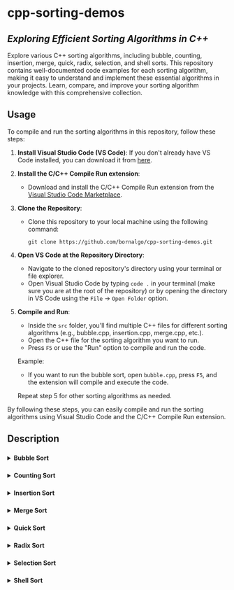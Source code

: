 # cpp-sorting-demos

## _Exploring Efficient Sorting Algorithms in C++_

Explore various C++ sorting algorithms, including bubble, counting, insertion, merge, quick, radix, selection, and shell sorts. This repository contains well-documented code examples for each sorting algorithm, making it easy to understand and implement these essential algorithms in your projects. Learn, compare, and improve your sorting algorithm knowledge with this comprehensive collection.

## Usage

To compile and run the sorting algorithms in this repository, follow these steps:

1. **Install Visual Studio Code (VS Code)**:
   If you don't already have VS Code installed, you can download it from [here](https://code.visualstudio.com/).

2. **Install the C/C++ Compile Run extension**:
   - Download and install the C/C++ Compile Run extension from the [Visual Studio Code Marketplace](https://marketplace.visualstudio.com/items?itemName=danielpinto8zz6.c-cpp-compile-run).

3. **Clone the Repository**:
   - Clone this repository to your local machine using the following command:
     ```
     git clone https://github.com/bornalgo/cpp-sorting-demos.git
     ```

4. **Open VS Code at the Repository Directory**:
   - Navigate to the cloned repository's directory using your terminal or file explorer.
   - Open Visual Studio Code by typing `code .` in your terminal (make sure you are at the root of the repository) or by opening the directory in VS Code using the `File` -> `Open Folder` option.

5. **Compile and Run**:
   - Inside the `src` folder, you'll find multiple C++ files for different sorting algorithms (e.g., bubble.cpp, insertion.cpp, merge.cpp, etc.).
   - Open the C++ file for the sorting algorithm you want to run.
   - Press `F5` or use the "Run" option to compile and run the code.
   
   Example:
   - If you want to run the bubble sort, open `bubble.cpp`, press `F5`, and the extension will compile and execute the code.
   
   Repeat step 5 for other sorting algorithms as needed.

By following these steps, you can easily compile and run the sorting algorithms using Visual Studio Code and the C/C++ Compile Run extension.

## Description

###
<details>
  <summary><strong>Bubble Sort</strong></summary>
  
**Bubble Sort** is a simple comparison-based sorting algorithm that repeatedly steps through the list of elements to be sorted, compares adjacent elements, and swaps them if they are in the wrong order. The pass through the list is repeated until no swaps are needed, which means that the list is sorted.
**Time Complexity**:
- Best Case: O(n) - When the input list is already sorted, and no swaps are required.
- Worst Case: O(n^2) - When the input list is sorted in reverse order, and each element needs to be compared and swapped in each pass.
- Average Case: O(n^2) - Typically, bubble sort performs poorly on average.
Bubble sort is not considered an efficient sorting algorithm, especially for large datasets, due to its quadratic time complexity. There are more efficient sorting algorithms like Quick Sort, Merge Sort, and Heap Sort that are often preferred for larger datasets.
**Space Complexity**:
- Bubble sort is an in-place sorting algorithm, which means it doesn't require additional memory to sort the elements. Hence, its space complexity is O(1)indicating that it uses a constant amount of memory for the sorting process.
**How Bubble Sort Works**:
1. Start at the beginning of the list.
2. Compare the first two elements. If the first element is larger than the second, swap them.
3. Move to the next pair of elements (from the second to the third), and repeat the comparison and swapping process.
4. Continue this process until you reach the end of the list for the first pass. At the end of the first pass, the largest element will have "bubbled up" to the last position.
5. Repeat steps 1-4 for the remaining unsorted portion of the list (excluding the last element, which is already in its correct position after the first pass).
6. Continue this process until the entire list is sorted.
Bubble sort gets its name from the way smaller elements "bubble" to the top of the list in each pass. It is a straightforward sorting algorithm but not efficient for large datasets, making it primarily useful for educational purposes or when dealing with small datasets where simplicity is preferred over efficiency.
<details>
  <summary>Illustrate Bubble Sort</summary>
Let's illustrate the Bubble Sort algorithm step by step using a simple example. Consider the following unsorted array:

**Unsorted Array**: [5, 1, 4, 2, 8]

We will use Bubble Sort to sort this array in ascending order. Here's how Bubble Sort works step by step:

**Step 1**:
- Compare the first two elements, 5 and 1.
- Since 5 is greater than 1, we swap them.
- The array becomes: [1, 5, 4, 2, 8]

**Step 2**:
- Compare the second and third elements, 5 and 4.
- Again, we swap them because 5 is greater than 4.
- The array becomes: [1, 4, 5, 2, 8]

**Step 3**:
- Compare the third and fourth elements, 5 and 2.
- Once more, we swap them because 5 is greater than 2.
- The array becomes: [1, 4, 2, 5, 8]

**Step 4**:
- Compare the fourth and fifth elements, 5 and 8.
- This time, there's no need to swap as 5 is less than 8.
- The array remains: [1, 4, 2, 5, 8]

**Step 5** (End of Pass 1):
- We've completed one pass through the array, and the largest element (8) has "bubbled up" to the end.
- We can now consider the remaining sub-array [1, 4, 2, 5] for the next pass.

**Step 6**:
- Compare the first two elements of the sub-array, 1 and 4.
- They are in the correct order, so no swap is needed.
- The sub-array remains: [1, 4, 2, 5]

**Step 7**:
- Compare the second and third elements of the sub-array, 4 and 2.
- We swap them because 4 is greater than 2.
- The sub-array becomes: [1, 2, 4, 5]

**Step 8**:
- Compare the third and fourth elements of the sub-array, 4 and 5.
- They are in the correct order, so no swap is needed.
- The sub-array remains: [1, 2, 4, 5]

**Step 9** (End of Pass 2):
- The second pass is complete, and the second largest element (5) has "bubbled up" to its correct position.

**Step 10** (Pass 3):
- We continue with the remaining sub-array [1, 2, 4] for the third pass.

**Step 11**:
- Compare the first two elements of the sub-array, 1 and 2.
- They are already in the correct order.

**Step 12**:
- Compare the second and third elements of the sub-array, 2 and 4.
- They are also in the correct order.

**Step 13** (End of Pass 3):
- The third pass is complete, and the array is sorted.

**Final Sorted Array**: [1, 2, 4, 5, 8]

Bubble Sort repeatedly compares adjacent elements and swaps them if they are in the wrong order. In each pass, the largest unsorted element "bubbles up" to its correct position at the end of the array. This process continues until the entire array is sorted.
</details>
</details>

###
<details>
  <summary><strong>Counting Sort</strong></summary>
  
**Counting Sort** is a non-comparison-based sorting algorithm that works well when the range of input values is known in advance. It counts the occurrences of each element in the input array, then uses this information to construct a sorted output array.

**Time Complexity**:
- Best Case: O(n + k) - When the range of input values is small, and the input is uniformly distributed, counting sort can achieve linear time complexity.
- Worst Case: O(n + k) - Even in the worst case, counting sort is linear, where 'n' is the number of elements to be sorted, and 'k' is the range of input values.
- Average Case: O(n + k) - Counting sort performs consistently well when the range of values is small.

Counting sort is particularly efficient for sorting integers or objects with integer keys. However, it is not suitable for sorting data with a large range or floating-point numbers due to its space complexity.

**Space Complexity**:
- Counting sort has a space complexity of O(k), where 'k' is the range of input values. This additional space is used to create the counting array, which can make it impractical for large ranges of input values.

**How Counting Sort Works**:

1. Find the range of input values (minimum and maximum).
2. Create a counting array of size `k`, where `k` is the range of input values, initialized to all zeros.
3. Iterate through the input array and, for each element, increment the corresponding index in the counting array by 1.
4. Compute the cumulative sum of the counting array. This step helps determine the positions of elements in the sorted output.
5. Create an output array of the same size as the input array.
6. For each element in the input array, use the counting array to determine its sorted position and place it in the output array accordingly.
7. The output array now contains the sorted elements.

Counting sort is highly efficient when the range of input values is small because it avoids comparisons and relies on counting occurrences directly. However, it is not an in-place sorting algorithm, and its space complexity can become a limitation for large ranges of input values. It is best suited for situations where the range of values is relatively small and known in advance.
<details>
  <summary>Illustrate Counting Sort</summary>
Let's illustrate the Counting Sort algorithm step by step using a simple example. Counting Sort is a non-comparative sorting algorithm that works well when the range of input values is small compared to the number of elements in the array.

Consider the following unsorted array:

**Unsorted Array**: [4, 2, 2, 8, 3, 3, 1]

Here's how Counting Sort works step by step:

**Step 1** (Find the range of input values):
- Find the minimum and maximum values in the array.
  - Minimum: 1
  - Maximum: 8

**Step 2** (Create a counting array):
- Create a counting array to store the count of each unique element within the range.
  - Counting Array: [0, 0, 0, 0, 0, 0, 0, 0, 0]
  - The size of the counting array is determined by the range (max - min + 1), so it has 8 elements.

**Step 3** (Count occurrences):
- Traverse the original array and count the occurrences of each element.
  - For each element in the original array, increment the corresponding index in the counting array.
  - After counting, the counting array becomes: [1, 2, 2, 2, 0, 0, 0, 1, 0]
  - Each index represents the count of its corresponding element.

**Step 4** (Calculate cumulative counts):
- Calculate the cumulative counts by summing up the counts in the counting array.
  - Cumulative Counts Array: [1, 3, 5, 7, 7, 7, 7, 8, 8]
  - Each index represents the sum of counts up to that element.

**Step 5** (Place elements in their sorted positions):
- Create a sorted array of the same size as the original array.
  - Sorted Array: [0, 0, 0, 0, 0, 0, 0, 0, 0] (initialized with zeros)
- Traverse the original array from right to left.
  - For each element, find its cumulative count in the cumulative counts array.
  - Use the cumulative count to determine its position in the sorted array.
  - Decrease the cumulative count by 1 for the element.
- After placing all elements, the sorted array becomes: [1, 2, 2, 3, 3, 4, 8]

**Final Sorted Array**: [1, 2, 2, 3, 3, 4, 8]

Counting Sort works by counting the occurrences of each element in the input array and then placing the elements in their correct positions in the sorted array based on their cumulative counts. It is efficient for sorting integers or objects with a small range of possible values.
</details>
</details>

###
<details>
  <summary><strong>Insertion Sort</strong></summary>
  
**Insertion Sort** is a simple comparison-based sorting algorithm that builds the final sorted array one item at a time. It is particularly efficient for small datasets or nearly sorted data.

**Time Complexity**:
- Best Case: O(n) - When the input array is already sorted, and no elements need to be moved.
- Worst Case: O(n^2) - When the input array is sorted in reverse order, and each element needs to be compared and possibly moved to its correct position in each pass.
- Average Case: O(n^2) - In most practical cases, insertion sort exhibits quadratic time complexity.

Insertion sort is efficient for small datasets or datasets that are nearly sorted but becomes inefficient for larger datasets compared to more advanced sorting algorithms like Merge Sort or Quick Sort.

**Space Complexity**:
- Insertion sort is an in-place sorting algorithm, meaning it does not require additional memory for sorting. Its space complexity is O(1), indicating that it uses a constant amount of memory for the sorting process.

**How Insertion Sort Works**:

1. Start with the second element (index 1) in the array. The first element is assumed to be in its correct position since a single element is always sorted.
2. Compare the current element with the elements before it (i.e., elements to its left) and move backward through the array.
3. While moving backward, if an element is greater than the current element, shift the greater element one position to the right.
4. Repeat step 3 until you find an element that is smaller than the current element or until you reach the beginning of the array.
5. Insert the current element in its correct position in the sorted portion of the array.
6. Move to the next unsorted element and repeat steps 2-5 until all elements are in their correct sorted positions.

Insertion sort works like sorting a hand of cards where you start with one card (the first element) and keep adding cards (elements) to your sorted hand while ensuring they are in the correct order relative to the cards you already have. It's an efficient choice for small or nearly sorted lists but becomes inefficient for larger datasets due to its quadratic time complexity.
<details>
  <summary>Illustrate Insertion Sort</summary>
Let's illustrate the Insertion Sort algorithm step by step using a simple example. Insertion Sort is a comparison-based sorting algorithm that builds a sorted array one element at a time by repeatedly taking the next unsorted element and inserting it into its correct position within the sorted part of the array.

Consider the following unsorted array:

**Unsorted Array**: [5, 2, 9, 3, 6]

Here's how Insertion Sort works step by step:

**Step 1** (Start with the first element):
- The first element, 5, is considered sorted by itself.
- Array: [5, 2, 9, 3, 6]

**Step 2** (Insert the next element, 2, into its correct position):
- Compare 2 with the elements to its left.
- Since 2 is smaller than 5, we move 5 one position to the right to make space for 2.
- Array: [2, 5, 9, 3, 6]

**Step 3** (Insert the next element, 9, into its correct position):
- Compare 9 with the elements to its left.
- Since 9 is greater than 5, it's already in the correct position within the sorted part.
- Array: [2, 5, 9, 3, 6]

**Step 4** (Insert the next element, 3, into its correct position):
- Compare 3 with the elements to its left.
- 3 is smaller than 9, so we move 9 one position to the right.
- Next, we compare 3 with 5 and move 5 to the right.
- Finally, we insert 3 into its correct position.
- Array: [2, 3, 5, 9, 6]

**Step 5** (Insert the last element, 6, into its correct position):
- Compare 6 with the elements to its left.
- 6 is smaller than 9, so we move 9 one position to the right.
- Then, we compare 6 with 5 and move 5 to the right.
- Finally, we insert 6 into its correct position.
- Array: [2, 3, 5, 6, 9]

**Final Sorted Array**: [2, 3, 5, 6, 9]

Insertion Sort builds the sorted part of the array incrementally by considering one element at a time and inserting it into its correct position within the sorted part. It repeats this process until the entire array is sorted. The algorithm is efficient for small datasets or partially sorted arrays.
</details>
</details>

###
<details>
  <summary><strong>Merge Sort</strong></summary>
  
**Merge Sort** is a comparison-based, divide-and-conquer sorting algorithm known for its stability and guaranteed performance. It divides the input array into smaller sub-arrays, recursively sorts them, and then merges the sorted sub-arrays to produce a single sorted output array.

**Time Complexity**:
- Best Case: O(n log n) - Merge sort consistently performs at this level regardless of the initial order of elements.
- Worst Case: O(n log n) - Even in the worst case, merge sort's time complexity remains efficient.
- Average Case: O(n log n) - Merge sort has a predictable and consistent average time complexity.

Merge sort is highly efficient and stable, making it suitable for a wide range of sorting scenarios, including large datasets.

**Space Complexity**:
- Merge sort typically has a space complexity of O(n) because it requires additional memory for the temporary storage of sub-arrays during the merging process. This is called "out-of-place" sorting. However, with optimizations, it can be adapted to perform "in-place" sorting with a space complexity of O(1) but at the cost of increased time complexity.

**How Merge Sort Works**:

1. **Divide**: The input array is divided into two equal (or nearly equal) halves until each sub-array contains only one element. This is achieved through recursive calls.
2. **Conquer**: Each sub-array is sorted recursively. The base case for the recursion is a sub-array with a single element, which is considered sorted by definition.
3. **Merge**: The sorted sub-arrays are merged to produce larger sorted sub-arrays until the entire array is sorted. The merging process combines two smaller sorted arrays into a larger sorted array.

The merging step is crucial in merge sort and is performed as follows:
- Create a temporary array to hold the merged results.
- Compare the elements of the two sub-arrays and merge them into the temporary array in sorted order.
- Continue this process until all elements are merged into the temporary array.
- Finally, copy the sorted elements from the temporary array back into the original array.

Merge sort's divide-and-conquer approach ensures that smaller sub-arrays are sorted before merging, making it stable and efficient. It is a popular choice for sorting large datasets, and its consistent time complexity makes it suitable for various applications.
<details>
  <summary>Illustrate Merge Sort</summary>
Let's illustrate the Merge Sort algorithm step by step using a simple example. Merge Sort is a divide-and-conquer sorting algorithm that divides an unsorted array into smaller subarrays, sorts each subarray, and then merges them back together to form a sorted array.

Consider the following unsorted array:

**Unsorted Array**: [38, 27, 43, 3, 9, 82, 10]

Here's how Merge Sort works step by step:

**Step 1** (Split the array):
- Divide the unsorted array into two equal halves.
  - Left Half: [38, 27, 43]
  - Right Half: [3, 9, 82, 10]

**Step 2** (Recursively sort each half):
- Apply Merge Sort to both the left and right halves separately.
- Recursive Sorting (Left Half):
  - Split the left half further.
  - Left Half: [38]
  - Right Half: [27, 43]
  - Continue splitting until each subarray contains one element.
- Recursive Sorting (Right Half):
  - Split the right half further.
  - Left Half: [3, 9]
  - Right Half: [82, 10]
  - Continue splitting until each subarray contains one element.

**Step 3** (Merge the sorted subarrays):
- Merge the sorted subarrays back together to create a single sorted array.
  - Merge [27] and [43] into [27, 43].
  - Merge [3, 9] and [10, 82] into [3, 9, 10, 82].
  - Merge [27, 43] and [3, 9, 10, 82] into [3, 9, 10, 27, 43, 82].
  - The merged array represents the sorted version of the original unsorted array.

**Final Sorted Array**: [3, 9, 10, 27, 43, 82]

Merge Sort works by recursively dividing the unsorted array into smaller subarrays until each subarray contains one element (trivially sorted). Then, it merges these sorted subarrays back together while maintaining their sorted order. The process repeats until the entire array is sorted. Merge Sort is known for its stable and efficient sorting performance.
</details>
</details>

###
<details>
  <summary><strong>Quick Sort</strong></summary>
  
**Quick Sort** is a widely used, efficient, and versatile comparison-based sorting algorithm. It is known for its speed and is often used as the sorting algorithm of choice for many applications.

**Time Complexity**:
- Best Case: O(n log n) - When the pivot element chosen in each step consistently divides the input array into approximately equal halves.
- Worst Case: O(n^2) - Occurs when the pivot element consistently results in imbalanced divisions, such as selecting the smallest or largest element as the pivot.
- Average Case: O(n log n) - In practice, quick sort typically performs with an average time complexity of O(n log n), making it one of the fastest sorting algorithms for large datasets.

Quick sort's average and best-case time complexity are excellent, making it a preferred choice for most sorting applications. However, it's crucial to choose a good pivot strategy to avoid the worst-case scenario.

**Space Complexity**:
- Quick sort is typically an in-place sorting algorithm, meaning it does not require additional memory for sorting. Its space complexity is O(log n), which represents the recursive call stack. In the worst case, when the stack depth reaches 'n,' it can be O(n).

**How Quick Sort Works**:

1. **Partitioning**: Choose a pivot element from the array. The pivot's choice is critical and can significantly affect performance. Common strategies include selecting the first, last, middle, or a random element as the pivot.
2. Rearrange the elements in the array so that elements less than the pivot come before it, and elements greater than the pivot come after it. This process is called partitioning.
3. Recursively apply quick sort to the sub-arrays on either side of the pivot.
4. Continue this process until the entire array is sorted. The base case for the recursion is an array with zero or one element, which is considered sorted.

The partitioning step works by maintaining two pointers, one at the left end and one at the right end of the sub-array. The left pointer moves to the right until it encounters an element greater than or equal to the pivot, while the right pointer moves to the left until it finds an element less than or equal to the pivot. These elements are then swapped, and the process continues until the pointers meet.

Quick sort's performance largely depends on the choice of the pivot and the partitioning process. To improve its performance and reduce the chance of worst-case behavior, various pivot selection strategies, such as the median-of-three or random pivot, are employed. Overall, quick sort is highly efficient and widely used for sorting large datasets.
<details>
  <summary>Illustrate Quick Sort</summary>
Let's illustrate the Quick Sort algorithm step by step using a simple example. Quick Sort is a divide-and-conquer sorting algorithm that works by selecting a "pivot" element from the array and partitioning the other elements into two sub-arrays, according to whether they are less than or greater than the pivot.

Consider the following unsorted array:

**Unsorted Array**: [6, 1, 7, 4, 3, 9, 2, 8, 5]

Here's how Quick Sort works step by step:

**Step 1** (Select a pivot):
- Choose a pivot element from the array. Let's choose the last element, which is 5, as the pivot.
  - Pivot: 5

**Step 2** (Partition the array):
- Partition the array into two sub-arrays:
  - Elements less than or equal to the pivot (left sub-array).
  - Elements greater than the pivot (right sub-array).
- After partitioning, the array becomes:
  - [1, 4, 3, 2] [5] [6, 7, 9, 8]

**Step 3** (Recursively sort sub-arrays):
- Apply Quick Sort recursively to the left and right sub-arrays.
  - Sort the left sub-array [1, 4, 3, 2]:
    - Choose the last element, 2, as the pivot.
    - Partition it into [1] [2] [4, 3].
    - The sorted left sub-array: [1, 2, 3, 4]
  - Sort the right sub-array [6, 7, 9, 8]:
    - Choose the last element, 8, as the pivot.
    - Partition it into [6, 7] [8] [9].
    - The sorted right sub-array: [6, 7, 8, 9]

**Step 4** (Combine sorted sub-arrays):
- Combine the sorted left sub-array, pivot (5), and sorted right sub-array.
  - [1, 2, 3, 4] [5] [6, 7, 8, 9]

**Final Sorted Array**: [1, 2, 3, 4, 5, 6, 7, 8, 9]

Quick Sort works by selecting a pivot, partitioning the array into two sub-arrays, and then recursively sorting each sub-array. The partitioning process ensures that elements less than the pivot are on the left side, and elements greater than the pivot are on the right side. This process continues until the entire array is sorted. Quick Sort is known for its efficient average and best-case performance, making it a popular sorting algorithm.
</details>
</details>

###
<details>
  <summary><strong>Radix Sort</strong></summary>
  
**Radix Sort** is a non-comparison-based sorting algorithm that works by distributing elements into buckets based on their individual digits or character positions. It sorts elements by processing digits or characters from the least significant to the most significant.

**Time Complexity**:
- Best Case: O(nk) - When the input data is uniformly distributed across all digit positions and 'k' is the number of digits or characters in the maximum element.
- Worst Case: O(nk) - Even in the worst case, radix sort's time complexity remains efficient.
- Average Case: O(nk) - Radix sort's average time complexity is consistent with the best and worst cases.

Radix sort is efficient for sorting integers or objects with multiple character keys, such as strings. It is particularly useful when the range of digits or characters in each position is small and known in advance.

**Space Complexity**:
- Radix sort typically has a space complexity of O(n+k), where 'n' is the number of elements to be sorted, and 'k' is the range of digits or characters at each position.

**How Radix Sort Works**:

1. Determine the maximum number of digits or character positions in the input data. This determines how many passes or iterations are needed to fully sort the elements.
2. Start with the rightmost (least significant) digit or character position and process all elements based on this position.
3. Use a stable sorting algorithm (like counting sort) to sort elements based on the current digit or character position. This involves distributing elements into buckets based on the value of the current position, then collecting them back in order.
4. Repeat step 3 for each digit or character position, moving from right to left.
5. After processing all positions, the elements are sorted in their entirety.

The key concept in radix sort is that it exploits the properties of positional notation. By sorting elements based on individual positions, it effectively sorts elements based on their entire values.

For example, when sorting integers, radix sort starts by sorting based on the least significant digit, then the tens digit, hundreds digit, and so on. After processing all digits, the integers are sorted completely. Similarly, when sorting strings, radix sort sorts based on the rightmost character, then the second rightmost character, and so on, until the strings are sorted.

Radix sort is a stable sort, meaning it preserves the relative order of equal elements. It is efficient and particularly suited for sorting large datasets of integers or objects with multiple character keys.
<details>
  <summary>Illustrate Radix Sort</summary>
Let's illustrate the Radix Sort algorithm step by step using a simple example. Radix Sort is a non-comparative sorting algorithm that sorts integers by processing individual digits. It performs a series of passes through the input data, considering each digit position from the least significant to the most significant.

Consider the following unsorted array:

**Unsorted Array**: [170, 45, 75, 90, 802, 24, 2, 66]

Here's how Radix Sort works step by step:

**Step 1** (Sort by the least significant digit, one's place):
- Group the elements by the last (rightmost) digit:
  - Bucket 0: [170, 90, 802]
  - Bucket 2: [2]
  - Bucket 4: [24]
  - Bucket 5: [45, 75]
  - Bucket 6: [66]

**Intermediate Result** (Sorted by one's place):
- [170, 90, 802, 2, 24, 45, 75, 66]

**Step 2** (Sort by the next significant digit, ten's place):
- Group the elements by the second-to-last digit:
  - Bucket 0: [802, 2]
  - Bucket 4: [24, 45, 66]
  - Bucket 5: [75]
  - Bucket 7: [170, 90]

**Intermediate Result** (Sorted by ten's place):
- [802, 2, 24, 45, 66, 75, 170, 90]

**Step 3** (Sort by the most significant digit, hundred's place):
- Group the elements by the leftmost digit:
  - Bucket 0: [2, 24, 45, 66, 75, 90]
  - Bucket 1: [170]
  - Bucket 8: [802]

**Final Sorted Array**: [2, 24, 45, 66, 75, 90, 170, 802]

Radix Sort works by sorting the elements based on their individual digits, from the least significant digit (rightmost) to the most significant digit (leftmost). It repeatedly groups elements into buckets according to the value of the current digit being considered, maintaining the order of elements within each bucket. After processing all digits, the elements are rearranged to form the sorted array. Radix Sort is efficient for sorting integers with a fixed number of digits and has a time complexity of O(nk), where n is the number of elements and k is the number of digits in the maximum element.
</details>
</details>

###
<details>
  <summary><strong>Selection Sort</strong></summary>
  
**Selection Sort** is a straightforward comparison-based sorting algorithm that repeatedly selects the minimum (or maximum) element from the unsorted portion of the array and moves it to the beginning (or end) of the sorted portion.

**Time Complexity**:
- Best Case: O(n^2) - Occurs when the input array is already sorted in reverse order, and the algorithm has to make many comparisons and swaps.
- Worst Case: O(n^2) - This happens when the input array is sorted in reverse order, and the algorithm has to perform a significant number of comparisons and swaps.
- Average Case: O(n^2) - In most practical cases, selection sort exhibits quadratic time complexity.

Selection sort is straightforward to implement but not efficient, especially for large datasets. It performs the same number of comparisons and swaps regardless of the input's initial order, making it suboptimal for many sorting tasks.

**Space Complexity**:
- Selection sort is an in-place sorting algorithm, meaning it doesn't require additional memory for sorting. Its space complexity is O(1), indicating that it uses a constant amount of memory for the sorting process.

**How Selection Sort Works**:

1. Start with an unsorted portion of the array (initially, the entire array is unsorted) and an empty sorted portion.
2. Find the minimum (or maximum) element in the unsorted portion.
3. Swap this element with the leftmost element in the unsorted portion.
4. Expand the sorted portion to include the newly placed minimum (or maximum) element.
5. Repeat steps 2-4 until the entire array is sorted.

The key characteristic of selection sort is that it minimizes the number of swaps, as it only swaps once per pass, unlike other sorting algorithms that may require multiple swaps per pass.

Selection sort is not efficient for large datasets, as its time complexity is quadratic, and it doesn't perform well compared to more advanced sorting algorithms like merge sort or quick sort. It is mainly used for educational purposes or for sorting small lists where its simplicity may outweigh its performance drawbacks.
<details>
  <summary>Illustrate Selection Sort</summary>
Let's illustrate the Selection Sort algorithm step by step using a simple example. Selection Sort is a comparison-based sorting algorithm that repeatedly selects the minimum element from an unsorted portion of the array and moves it to the beginning of the sorted portion.

Consider the following unsorted array:

**Unsorted Array**: [64, 25, 12, 22, 11]

Here's how Selection Sort works step by step:

**Step 1** (Initial Array):
- [64, 25, 12, 22, 11]

**Step 2** (Select the minimum element):
- Find the minimum element in the unsorted portion (from index 0 to the end):
  - Minimum element: 11

**Step 3** (Swap with the first element):
- Swap the minimum element (11) with the first element (64):
  - [11, 25, 12, 22, 64]

**Step 4** (Repeat for the remaining unsorted portion):
- Repeat the process for the remaining unsorted portion (from index 1 to the end).
- Find the minimum element in the unsorted portion (from index 1 to the end):
  - Minimum element: 12
- Swap the minimum element (12) with the first element in the unsorted portion (index 1):
  - [11, 12, 25, 22, 64]

**Step 5** (Repeat for the remaining unsorted portion):
- Repeat the process for the remaining unsorted portion (from index 2 to the end).
- Find the minimum element in the unsorted portion (from index 2 to the end):
  - Minimum element: 22
- Swap the minimum element (22) with the first element in the unsorted portion (index 2):
  - [11, 12, 22, 25, 64]

**Step 6** (Repeat for the remaining unsorted portion):
- Repeat the process for the remaining unsorted portion (from index 3 to the end).
- Find the minimum element in the unsorted portion (from index 3 to the end):
  - Minimum element: 25
- Swap the minimum element (25) with the first element in the unsorted portion (index 3):
  - [11, 12, 22, 25, 64]

**Step 7** (Final Sorted Array):
- The array is now sorted.

**Final Sorted Array**: [11, 12, 22, 25, 64]

Selection Sort works by repeatedly selecting the minimum element from the unsorted portion and moving it to the beginning of the sorted portion. It iterates through the array, one element at a time, and maintains two portions: the sorted portion on the left and the unsorted portion on the right. This process continues until the entire array is sorted. Selection Sort has a time complexity of O(n^2) and is not the most efficient sorting algorithm for large datasets but is straightforward to implement.
</details>
</details>

###
<details>
  <summary><strong>Shell Sort</strong></summary>
  
**Shell Sort** is an efficient in-place comparison-based sorting algorithm that is an extension of the insertion sort algorithm. It improves upon insertion sort by allowing elements to move more than one position at a time, which reduces the number of comparisons and swaps.

**Time Complexity**:
- Best Case: O(n log^2 n) - The best-case time complexity depends on the gap sequence used, and it can be improved with specific gap sequences.
- Worst Case: O(n^2) - In the worst case, when using a poor gap sequence, shell sort's time complexity can degrade to quadratic time.
- Average Case: It varies depending on the gap sequence used but is generally considered between O(n^1.3) and O(n^2).

The choice of gap sequence has a significant impact on the algorithm's performance. Some gap sequences, like the Knuth sequence or the Sedgewick sequence, yield better results than others.

**Space Complexity**:
- Shell sort is an in-place sorting algorithm, meaning it does not require additional memory for sorting. Its space complexity is O(1), indicating that it uses a constant amount of memory for the sorting process.

**How Shell Sort Works**:

1. Choose a gap sequence (a series of integers) that defines the gaps between elements to be compared and swapped. The choice of gap sequence is crucial for the algorithm's performance.
2. Starting with the largest gap, divide the input array into sub-arrays, each separated by the chosen gap.
3. Sort each sub-array individually using insertion sort. Insertion sort is applied to each sub-array separately, allowing elements to move more than one position at a time.
4. Reduce the gap size and repeat steps 2 and 3 until the gap size becomes 1.
5. The final pass with a gap size of 1 is a regular insertion sort, which efficiently sorts the elements since they are now closer to their correct positions.

The idea behind shell sort is to perform insertion sort on smaller sub-arrays that are already somewhat sorted. By gradually reducing the gap size, the algorithm makes larger and larger portions of the array closer to their sorted positions, leading to an overall efficient sorting process.

Shell sort is a practical sorting algorithm and can be significantly faster than simpler quadratic algorithms like insertion sort or bubble sort, especially for moderately sized datasets. Its performance is influenced by the choice of gap sequence, making it a versatile option for different use cases.

<details>
  <summary>Illustrate Shell Sort</summary>
Let's illustrate the Shell Sort algorithm step by step using a simple example. Shell Sort is an extension of the Insertion Sort algorithm and works by sorting elements that are distant from each other, gradually reducing the gap between elements to improve efficiency.

Consider the following unsorted array:

**Unsorted Array**: [8, 3, 6, 2, 9, 4, 1, 5, 7]

Here's how Shell Sort works step by step:

**Step 1** (Initial Gap):
- Choose an initial gap (also known as the "interval"). In this example, we'll start with a gap of 4.
- The array is divided into subarrays based on the gap:
  - [8, 9] [3, 4] [6, 1] [2, 5] [7]

**Step 2** (Sort subarrays with Insertion Sort):
- Apply Insertion Sort to each subarray independently. This step sorts the elements within each subarray.
  - Subarray 1: [8, 9] (sorted)
  - Subarray 2: [3, 4] (sorted)
  - Subarray 3: [1, 6] (sorted)
  - Subarray 4: [2, 5] (sorted)
  - Subarray 5: [7] (sorted)

**Intermediate Result** (Partially Sorted):
- [8, 3, 6, 2, 7, 4, 1, 5, 9]

**Step 3** (Reduce the gap):
- Reduce the gap to half of its previous value. In this case, the gap becomes 2.
- The array is divided into subarrays based on the new gap:
  - [8, 6, 7, 1] [3, 2, 4, 5] [9]

**Step 4** (Sort subarrays with Insertion Sort):
- Apply Insertion Sort to each subarray independently. This step further sorts the elements within each subarray.
  - Subarray 1: [6, 7, 1] (sorted)
  - Subarray 2: [2, 3, 4, 5] (sorted)
  - Subarray 3: [9] (sorted)

**Intermediate Result** (Partially Sorted):
- [1, 6, 2, 7, 3, 4, 5, 8, 9]

**Step 5** (Final Pass with Gap 1):
- Reduce the gap to 1. Now, the entire array is considered a single subarray.
- Apply Insertion Sort to the entire array:
  - [1, 2, 3, 4, 5, 6, 7, 8, 9]

**Final Sorted Array**: [1, 2, 3, 4, 5, 6, 7, 8, 9]

Shell Sort works by sorting elements that are distant from each other, gradually reducing the gap between elements in each pass until the gap becomes 1. The final pass with a gap of 1 essentially performs an Insertion Sort on the entire array, ensuring that the array is completely sorted. Shell Sort provides better performance than Insertion Sort on large datasets and has a time complexity that depends on the gap sequence used.
</details>
</details>


